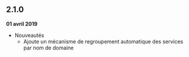 ## 2.1.0
**01 avril 2019**

- Nouveautés
    - Ajoute un mécanisme de regroupement automatique des services par nom de domaine
